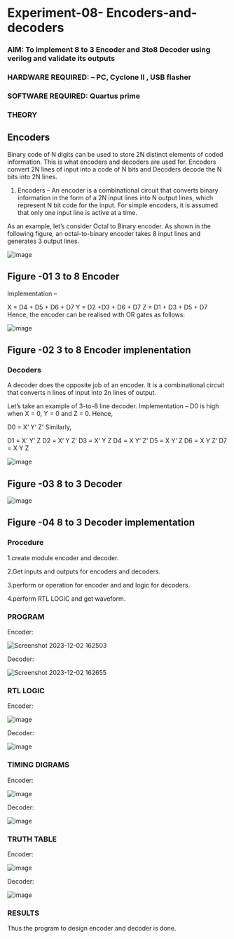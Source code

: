 # Experiment-08- Encoders-and-decoders 
### AIM: To implement 8 to 3 Encoder and  3to8 Decoder using verilog and validate its outputs
### HARDWARE REQUIRED:  – PC, Cyclone II , USB flasher
### SOFTWARE REQUIRED:   Quartus prime
### THEORY 

## Encoders
Binary code of N digits can be used to store 2N distinct elements of coded information. This is what encoders and decoders are used for. Encoders convert 2N lines of input into a code of N bits and Decoders decode the N bits into 2N lines.

1. Encoders –
An encoder is a combinational circuit that converts binary information in the form of a 2N input lines into N output lines, which represent N bit code for the input. For simple encoders, it is assumed that only one input line is active at a time.

As an example, let’s consider Octal to Binary encoder. As shown in the following figure, an octal-to-binary encoder takes 8 input lines and generates 3 output lines.

![image](https://user-images.githubusercontent.com/36288975/171543588-bc0746df-a173-4b35-989e-5fb7d385fe8a.png)
## Figure -01 3 to 8 Encoder 


Implementation –

X = D4 + D5 + D6 + D7
Y = D2 +D3 + D6 + D7
Z = D1 + D3 + D5 + D7 
Hence, the encoder can be realised with OR gates as follows:


![image](https://user-images.githubusercontent.com/36288975/171543740-68403b82-aa93-4c98-9343-f32b14885a2e.png)
## Figure -02 3 to 8 Encoder implenentation 

 ### Decoders 
A decoder does the opposite job of an encoder. It is a combinational circuit that converts n lines of input into 2n lines of output.

Let’s take an example of 3-to-8 line decoder.
Implementation –
D0 is high when X = 0, Y = 0 and Z = 0. Hence,

D0 = X’ Y’ Z’ 
Similarly,

D1 = X’ Y’ Z
D2 = X’ Y Z’
D3 = X’ Y Z
D4 = X Y’ Z’
D5 = X Y’ Z
D6 = X Y Z’
D7 = X Y Z 


![image](https://user-images.githubusercontent.com/36288975/171543978-ee2d0671-2846-40a1-8705-507fd6287a49.png)
## Figure -03 8 to 3 Decoder 



![image](https://user-images.githubusercontent.com/36288975/171543866-5a6eace6-8683-49d7-9c4f-a7cb30ec3035.png)
## Figure -04 8 to 3 Decoder implementation 

### Procedure

1.create module encoder and decoder.

2.Get inputs and outputs for encoders and decoders.

3.perform or operation for encoder and and logic for decoders.

4.perform RTL LOGIC and get waveform.

### PROGRAM 
Encoder:

![Screenshot 2023-12-02 162503](https://github.com/Devadhaarini/Experiment-08-Encoders-and-decoders-/assets/145796552/3efdec8f-c47d-41c9-8998-1e8930430d53)

Decoder:

![Screenshot 2023-12-02 162655](https://github.com/Devadhaarini/Experiment-08-Encoders-and-decoders-/assets/145796552/7c8864d3-b977-4287-8ad8-f154fae9fc10)

### RTL LOGIC  
Encoder:

![image](https://github.com/Devadhaarini/Experiment-08-Encoders-and-decoders-/assets/145796552/0ef6331d-7f34-459d-ad4d-3cef6a9a5b8d)

Decoder:

![image](https://github.com/Devadhaarini/Experiment-08-Encoders-and-decoders-/assets/145796552/d07e7a9e-3616-4adf-b75c-1446406e015e)

### TIMING DIGRAMS  
Encoder:

![image](https://github.com/Devadhaarini/Experiment-08-Encoders-and-decoders-/assets/145796552/2d23cb7a-9fdb-4909-83c9-9e43a2ecda2e)

Decoder:

![image](https://github.com/Devadhaarini/Experiment-08-Encoders-and-decoders-/assets/145796552/795c38cc-c705-4f60-8179-48d8b285dbdb)

### TRUTH TABLE 
Encoder:

![image](https://github.com/Devadhaarini/Experiment-08-Encoders-and-decoders-/assets/145796552/7c2e11a9-9254-4dc8-aafb-990af472da26)

Decoder:

![image](https://github.com/Devadhaarini/Experiment-08-Encoders-and-decoders-/assets/145796552/f01ed5c6-6de3-4b4e-8349-aa024ac6348c)

### RESULTS 
Thus the program to design encoder and decoder is done.
